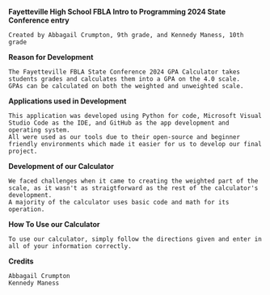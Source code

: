 **Fayetteville High School FBLA Intro to Programming 2024 State Conference entry**

	Created by Abbagail Crumpton, 9th grade, and Kennedy Maness, 10th grade

**Reason for Development**

	The Fayetteville FBLA State Conference 2024 GPA Calculator takes students grades and calculates them into a GPA on the 4.0 scale. 
	GPAs can be calculated on both the weighted and unweighted scale.

**Applications used in Development**

	This application was developed using Python for code, Microsoft Visual Studio Code as the IDE, and GitHub as the app development and operating system. 
	All were used as our tools due to their open-source and beginner friendly environments which made it easier for us to develop our final project.

**Development of our Calculator**

	We faced challenges when it came to creating the weighted part of the scale, as it wasn't as straigtforward as the rest of the calculator's development.
	A majority of the calculator uses basic code and math for its operation.

 **How To Use our Calculator**

	To use our calculator, simply follow the directions given and enter in all of your information correctly.

 **Credits**
 
 	Abbagail Crumpton
	Kennedy Maness
